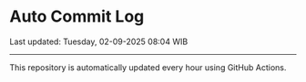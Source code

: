 # Auto Commit Log

Last updated: Tuesday, 02-09-2025 08:04 WIB

---

This repository is automatically updated every hour using GitHub Actions.
